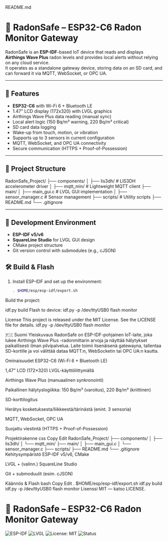 README.md

# 📡 RadonSafe – ESP32-C6 Radon Monitor Gateway

RadonSafe is an **ESP-IDF**-based IoT device that reads and displays **Airthings Wave Plus** radon levels and provides local alerts without relying on any cloud service.  
It operates as a standalone gateway device, storing data on an SD card, and can forward it via MQTT, WebSocket, or OPC UA.

---

## 🚀 Features

- **ESP32-C6** with Wi-Fi 6 + Bluetooth LE
- 1.47" LCD display (172x320) with LVGL graphics
- Airthings Wave Plus data reading (manual sync)
- Local alert logic (150 Bq/m³ warning, 220 Bq/m³ critical)
- SD card data logging
- Wake-up from touch, motion, or vibration
- Supports up to 3 sensors in current configuration
- MQTT, WebSocket, and OPC UA connectivity
- Secure communication (HTTPS + Proof-of-Possession)

---

## 📂 Project Structure

RadonSafe_Project/
├── components/
│ ├── lis3dh/ # LIS3DH accelerometer driver
│ ├── mqtt_min/ # Lightweight MQTT client
├── main/
│ ├── main_gui.c # LVGL GUI implementation
│ ├── sensor_manager.c # Sensor management
├── scripts/ # Utility scripts
├── README.md
└── .gitignore


---
## 🔧 Development Environment

- **ESP-IDF v5/v6**
- **SquareLine Studio** for LVGL GUI design
- CMake project structure
- Git version control with submodules (e.g., cJSON)

## 🛠️ Build & Flash

1. Install ESP-IDF and set up the environment:
   ```bash
   . $HOME/esp/esp-idf/export.sh
Build the project:

idf.py build
Flash to device:
idf.py -p /dev/ttyUSB0 flash monitor


License
This project is released under the MIT License.
See the LICENSE file for details.
idf.py -p /dev/ttyUSB0 flash monitor






🇫🇮 Suomi
Yleiskuvaus
RadonSafe on ESP-IDF-pohjainen IoT-laite, joka lukee Airthings Wave Plus -radonmittarin arvoja ja näyttää hälytykset paikallisesti ilman pilvipalvelua.
Laite toimii itsenäisenä gatewayna, tallentaa SD-kortille ja voi välittää dataa MQTT:n, WebSocketin tai OPC UA:n kautta.

Ominaisuudet
ESP32-C6 (Wi-Fi 6 + Bluetooth LE)

1,47" LCD (172×320) LVGL-käyttöliittymällä

Airthings Wave Plus (manuaalinen synkronointi)

Paikallinen hälytyslogiikka: 150 Bq/m³ (varoitus), 220 Bq/m³ (kriittinen)

SD-korttilogitus

Herätys kosketuksesta/liikkeestä/tärinästä (enint. 3 sensoria)

MQTT, WebSocket, OPC UA

Suojattu viestintä (HTTPS + Proof-of-Possession)

Projektirakenne
css
Copy
Edit
RadonSafe_Project/
├── components/
│   ├── lis3dh/
│   └── mqtt_min/
├── main/
│   ├── main_gui.c
│   └── sensor_manager.c
├── scripts/
├── README.md
└── .gitignore
Kehitysympäristö
ESP-IDF v5/v6, CMake

LVGL + (valinn.) SquareLine Studio

Git + submoduulit (esim. cJSON)

Käännös & Flash
bash
Copy
Edit
. $HOME/esp/esp-idf/export.sh
idf.py build
idf.py -p /dev/ttyUSB0 flash monitor
Lisenssi
MIT — katso LICENSE.

# 📡 RadonSafe – ESP32-C6 Radon Monitor Gateway

![ESP-IDF](https://img.shields.io/badge/ESP--IDF-v5%2Fv6-blue?logo=espressif)
![LVGL](https://img.shields.io/badge/LVGL-9.x-purple?logo=lvgl)
![License: MIT](https://img.shields.io/badge/License-MIT-green.svg)
![Status](https://img.shields.io/badge/Status-Active-success)


